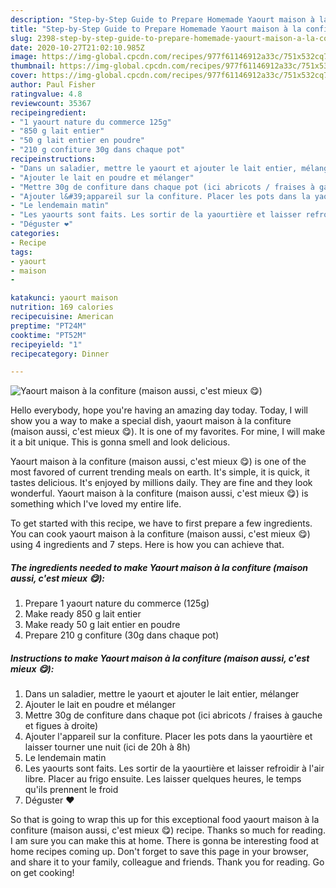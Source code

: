 ```yaml
---
description: "Step-by-Step Guide to Prepare Homemade Yaourt maison à la confiture (maison aussi, c&amp;#39;est mieux 😋)"
title: "Step-by-Step Guide to Prepare Homemade Yaourt maison à la confiture (maison aussi, c&amp;#39;est mieux 😋)"
slug: 2398-step-by-step-guide-to-prepare-homemade-yaourt-maison-a-la-confiture-maison-aussi-c-and-39-est-mieux
date: 2020-10-27T21:02:10.985Z
image: https://img-global.cpcdn.com/recipes/977f61146912a33c/751x532cq70/yaourt-maison-a-la-confiture-maison-aussi-cest-mieux-😋-photo-principale-de-la-recette.jpg
thumbnail: https://img-global.cpcdn.com/recipes/977f61146912a33c/751x532cq70/yaourt-maison-a-la-confiture-maison-aussi-cest-mieux-😋-photo-principale-de-la-recette.jpg
cover: https://img-global.cpcdn.com/recipes/977f61146912a33c/751x532cq70/yaourt-maison-a-la-confiture-maison-aussi-cest-mieux-😋-photo-principale-de-la-recette.jpg
author: Paul Fisher
ratingvalue: 4.8
reviewcount: 35367
recipeingredient:
- "1 yaourt nature du commerce 125g"
- "850 g lait entier"
- "50 g lait entier en poudre"
- "210 g confiture 30g dans chaque pot"
recipeinstructions:
- "Dans un saladier, mettre le yaourt et ajouter le lait entier, mélanger"
- "Ajouter le lait en poudre et mélanger"
- "Mettre 30g de confiture dans chaque pot (ici abricots / fraises à gauche et figues à droite)"
- "Ajouter l&#39;appareil sur la confiture. Placer les pots dans la yaourtière et laisser tourner une nuit (ici de 20h à 8h)"
- "Le lendemain matin"
- "Les yaourts sont faits. Les sortir de la yaourtière et laisser refroidir à l&#39;air libre. Placer au frigo ensuite. Les laisser quelques heures, le temps qu&#39;ils prennent le froid"
- "Déguster ❤️"
categories:
- Recipe
tags:
- yaourt
- maison
- 

katakunci: yaourt maison  
nutrition: 169 calories
recipecuisine: American
preptime: "PT24M"
cooktime: "PT52M"
recipeyield: "1"
recipecategory: Dinner

---
```



![Yaourt maison à la confiture (maison aussi, c&#39;est mieux 😋)](https://img-global.cpcdn.com/recipes/977f61146912a33c/751x532cq70/yaourt-maison-a-la-confiture-maison-aussi-cest-mieux-😋-photo-principale-de-la-recette.jpg)

Hello everybody, hope you're having an amazing day today. Today, I will show you a way to make a special dish, yaourt maison à la confiture (maison aussi, c&#39;est mieux 😋). It is one of my favorites. For mine, I will make it a bit unique. This is gonna smell and look delicious.



Yaourt maison à la confiture (maison aussi, c&#39;est mieux 😋) is one of the most favored of current trending meals on earth. It's simple, it is quick, it tastes delicious. It's enjoyed by millions daily. They are fine and they look wonderful. Yaourt maison à la confiture (maison aussi, c&#39;est mieux 😋) is something which I've loved my entire life.


To get started with this recipe, we have to first prepare a few ingredients. You can cook yaourt maison à la confiture (maison aussi, c&#39;est mieux 😋) using 4 ingredients and 7 steps. Here is how you can achieve that.

<!--inarticleads1-->

##### The ingredients needed to make Yaourt maison à la confiture (maison aussi, c&#39;est mieux 😋):

1. Prepare 1 yaourt nature du commerce (125g)
1. Make ready 850 g lait entier
1. Make ready 50 g lait entier en poudre
1. Prepare 210 g confiture (30g dans chaque pot)




<!--inarticleads2-->

##### Instructions to make Yaourt maison à la confiture (maison aussi, c&#39;est mieux 😋):

1. Dans un saladier, mettre le yaourt et ajouter le lait entier, mélanger
1. Ajouter le lait en poudre et mélanger
1. Mettre 30g de confiture dans chaque pot (ici abricots / fraises à gauche et figues à droite)
1. Ajouter l&#39;appareil sur la confiture. Placer les pots dans la yaourtière et laisser tourner une nuit (ici de 20h à 8h)
1. Le lendemain matin
1. Les yaourts sont faits. Les sortir de la yaourtière et laisser refroidir à l&#39;air libre. Placer au frigo ensuite. Les laisser quelques heures, le temps qu&#39;ils prennent le froid
1. Déguster ❤️




So that is going to wrap this up for this exceptional food yaourt maison à la confiture (maison aussi, c&#39;est mieux 😋) recipe. Thanks so much for reading. I am sure you can make this at home. There is gonna be interesting food at home recipes coming up. Don't forget to save this page in your browser, and share it to your family, colleague and friends. Thank you for reading. Go on get cooking!
